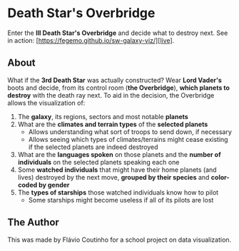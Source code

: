 # Death Star's Overbridge

Enter the **III Death Star's Overbridge** and decide what to destroy next.
See in action: [https://fegemo.github.io/sw-galaxy-viz/][live].

[live]: https://fegemo.github.io/sw-galaxy-viz/

## About

What if the **3rd Death Star** was actually constructed? Wear **Lord Vader's**
boots and decide, from its control room (**the Overbridge**), **which planets
to destroy** with the death ray next. To aid in the decision, the
Overbridge allows the visualization of:

1. The **galaxy**, its regions, sectors and most notable **planets**
1. What are the **climates and terrain types** of the **selected planets**
   - Allows understanding what sort of troops to send down, if necessary
   - Allows seeing which types of climates/terrains might cease existing if
     the selected planets are indeed destroyed
1. What are the **languages spoken** on those planets and the **number of
   individuals** on the selected planets speaking each one
1. Some **watched individuals** that might have their home planets (and lives)
   destroyed by the next move, **grouped by their species** and
   **color-coded by gender**
1. The **types of starships** those watched individuals know how to pilot
   - Some starships might become useless if all of its pilots are lost


## The Author

This was made by Flávio Coutinho for a school project on data visualization.
